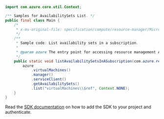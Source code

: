```java
import com.azure.core.util.Context;

/** Samples for AvailabilitySets List. */
public final class Main {
    /*
     * x-ms-original-file: specification/compute/resource-manager/Microsoft.Compute/stable/2021-11-01/examples/compute/ListAvailabilitySetsInASubscription.json
     */
    /**
     * Sample code: List availability sets in a subscription.
     *
     * @param azure The entry point for accessing resource management APIs in Azure.
     */
    public static void listAvailabilitySetsInASubscription(com.azure.resourcemanager.AzureResourceManager azure) {
        azure
            .virtualMachines()
            .manager()
            .serviceClient()
            .getAvailabilitySets()
            .list("virtualMachines\\$ref", Context.NONE);
    }
}
```

Read the [SDK documentation](https://github.com/Azure/azure-sdk-for-java/blob/azure-resourcemanager_2.14.0/sdk/resourcemanager/azure-resourcemanager/README.md) on how to add the SDK to your project and authenticate.
